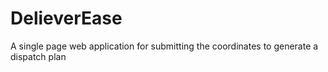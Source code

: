 # DelieverEase
A single page web application for submitting the coordinates to generate a dispatch plan
